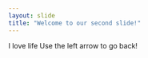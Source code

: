 ```yaml
---
layout: slide
title: "Welcome to our second slide!"
---
```

I love life
Use the left arrow to go back!
